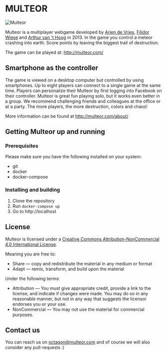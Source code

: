 # MULTEOR #

![Multeor](http://multeor.com/static/images/infographic_03_licht.gif)

Multeor is a multiplayer webgame developed by [Arjen de Vries](http://www.dasblitz.nl), [Filidor Wiese](http://www.fili.nl) and [Arthur van 't Hoog](http://www.arthurvanthoog.nl) in 2013. In the game you control a meteor crashing into earth. Score points by leaving the biggest trail of destruction.

The game can be played at: http://multeor.com/

## Smartphone as the controller ##

The game is viewed on a desktop computer but controlled by using smartphones. Up to eight players can connect to a single game at the same time. Players can personalize their Multeor by first logging into Facebook on their controller. Multeor is great fun playing solo, but it works even better in a group. We recommend challenging friends and colleagues at the office or at a party. The more players, the more destruction, colors and chaos!

More information can be found at http://multeor.com/about/  

## Getting Multeor up and running ##

### Prerequisites ###

Please make sure you have the following installed on your system:

* git
* docker
* docker-compose

### Installing and building ###

1. Clone the repository
2. Run `docker-compose up`
3. Go to http://localhost

## License ##

Multeor is licensed under a [Creative Commons Attribution-NonCommercial 4.0 International License](http://creativecommons.org/licenses/by-nc/4.0/).

Meaning you are free to:

* Share — copy and redistribute the material in any medium or format
* Adapt — remix, transform, and build upon the material

Under the following terms:

* Attribution — You must give appropriate credit, provide a link to the license, and indicate if changes were made. You may do so in any reasonable manner, but not in any way that suggests the licensor endorses you or your use.
* NonCommercial — You may not use the material for commercial purposes.

## Contact us ##

You can reach us on [octagon@multeor.com](octagon@multeor.com) and of course we will also consider any pull-requests :)
